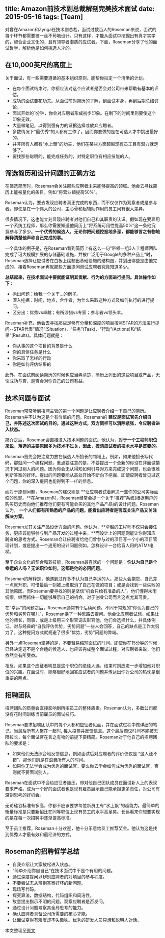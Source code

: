 title: Amazon前技术副总裁解剖完美技术面试
date: 2015-05-16
tags: [Team]
---
对曾在Amazon和Zynga任技术副总裁，面试过数百人的Roseman来说，面试的每个环节都需要被一丝不苟地设计。只有这样，才能从面试中挖掘出有真才实学的，契合企业文化的，且有领导者潜质的应试者。下面，Roseman分享了他的面试哲学，解析他是如何挑选人才的。

<!--more-->
## 在10,000英尺的高度上
关于面试，有一些需要遵循的基本组织原则，能帮你拟定一个清晰的计划。

- 在每个面试结束时，你都应该对这个应试者是否会对公司带来帮助有基本的评估。
- 成功的面试要花功夫。从面试前对简历的了解，到面试本身，再到后期总结讨论。
- 面试开始的1分钟，你会对应聘者形成初步印象。在剩下的时间里则要使这个印象无效。
- 大量做笔记，以得到强有力的证据选择或放弃应聘者。
- 多数情况下“最优秀”的人都有工作了。因而你要做的是在可选人才中挑出最好的。
- 并非所有人都有“水上飘”的功夫，他们在某些方面超越现有员工且有潜力就足够了。
- 要找那些聪明的，能完成任务的，对特定职位有相应技能的人。

## 筛选简历和设计问题的正确方法
在筛选简历时，Roseman会关注那些应聘者未来能够提高的领域。他会去寻找简历上能被量化的条目，例如“将营业额提高50%”。

Roseman认为，要去发现应聘者真正完成的东西，而不仅仅作为观察者或是参与者。即使是在一个伟大的公司，主心骨和起辅助作用的员工间有很大差异。

很多情况下，这也能立刻显现应聘者对他们自己和其职责的认识。假如现在要雇用一个系统工程师，那么你需要知道他简历上“将系统可用性提高50%”这一条他究竟参与了多少。**一个优秀的候选人，无论你把问题挖掘地多深，都能够言之有物地解释清楚他声称自己完成的事。**

一个具体的例子是，在Roseman看到简历上有这么一句“带领一组3人工程师团队完成了可大规模扩展的存储基础设施，并被广泛用于Google的多种产品上”时，Roseman选择让应试者在白板上绘制出基础设施的结构图，并划出哪些是由他完成的，接着Roseman再就那些方面提问测试应聘者究竟知道多少。

**总结起来，在技术面试中要就能证明其贡献、行为的方面进行提问。具体操作如下：**

- 抛出问题：给我一个关于...的例子。
- 深入挖掘：时间，地点，合作者，为什么采取这种方式及如何执行的进行提问。
- 区分出：优秀vs卓越；有所涉猎vs专家；参与者vs领头羊。

Roseman补充，他会去寻找那些足够有分量和深度的项目按照STAR的方法进行提问--STAR代表“情况”(Situation)，“任务”(Task)，“行动”(Actions)和“结果”(Results)。具体问题就是：

- 你从事的这个项目的背景是什么
- 你的具体任务是什么
- 你采取了怎样的行动
- 你是如何评估结果的

此外，在面试前阅读简历的时候也应当弄清楚，简历上列出的这些项目或产品，无论成功与否，是否会对你自己的公司有益。

## 技术问题与面试
Roseman常常听到招聘主管的第一个问题是让应聘者介绍一下自己的简历。Roseman并不认为这是个有价值的问题。Roseman的 **建议是面试官先介绍自己，并陈述这次面试的目的，通过这种方式，双方同样可以消除紧张，令应聘者进入状态。**

简介之后，Roseman会直接进入技术问题的面试。他认为，**对于一个工程师职位来说，落选的主要原因多为技术不过关，因此，摸清应试者的技术水平是首要的。**

Roseman首先会把注意力放在候选人所擅长的领域上。例如，如果他擅长写代码，那就问一个编程问题。重点要注意的是，不要提出一个全新的你没在非面试情况下问过别人的问题。因为你会无从得知如何引导对方来完成这个问题，也会很难判断答案的好坏。提出的问题要能从高处开始不断向下挖掘，即使应聘者曾见过这个问题，你的深入提问也能得到不一样的信息。

而对于原创问题，Roseman的建议则是 **让应聘者试着解决一些你的公司实际面临的难题。**在Amazon时，Roseman经常会提一个关于“推荐”系统(根据用户的购买历史而向他们推荐他们更有可能会买的其他产品产品)的设计问题。Roseman 认为， **一个人们都有所熟悉的产品的问题，能看出应聘者是否既关注产品又关注解决方案。**

Roseman尤其关注产品设计方面的问题。他认为，**卓越的工程师不仅只会接任务，更应该能够参与到产品开发的过程中来。**而设计上的问题则能让你得知应聘者的思考方式。Roseman会让应聘者给他们曾参与过的项目写一个小的项目管理计划，或是提出一个通用的设计问题例如，怎样设计一台给盲人用的ATM/电梯。

至于企业文化的契合和软技能，Roseman最喜欢的一个问题是：**你认为自己是个幸运的人吗？无论职位如何，这都是他的必问问题。**

Roseman的解释是，他遇到过许多不认为自己幸运的人。那些人会抱怨，自己差一点就升职，可惜最后一刻被上级取消了自己在做的项目；或是会找到一些失败的其他原因。而Roseman要寻找的则是坚信“机会只给有准备的人”。他们懂得未雨绸缪，继而抓住一切能够展示自己的机会。对于创业公司而言这点尤其可贵。

在“幸运”的问题之后，Roseman通常有个后续问题。不同于常规的“你认为自己的优势和劣势在哪儿”，Roseman换了一种思路去提问。他会让应聘者试想，如果让他的师长，同事，或是上级用三个形容词去形容他，他们会选择什么，并具体例证。对与经典的“自我评估优势，劣势问题”一些人会回答，自己的缺点是工作太努力了。这种提问方式就规避了很多“优势，劣势”问题的弊端。

另外一点Roseman坚持的是，不要轻易缩短面试的时间。即使你在15分钟的时候已经决定这不是个合适的候选人，也应该完成整个面试过程。对应聘者来说，他们依然会有所受益。

相反，如果这个应征者明显是这个职位的绝佳人选，结束时则应进一步增加他对职位的兴趣。在面试时，能够很好地回答应试者的问题并传达出你对公司的热忱是很重要的两点。

## 招聘团队
招聘团队的质量会直接影响到所招员工的整体质素。Roseman认为，多数公司都没有花时间训练当前雇员的面试技巧。

Roseman要求招聘团队中的每个人都和应征者见面，并在面试过程中做详细的笔记。当最后所有人聚在一起时, 每人投票并反馈信息。这个最后商议时间不能被无限拉长，每个面试官在言之有物的前提下要精简。Roseman对于他自己的招聘团队的要求是：

- 如果他们无法综合地反馈信息，例如面试后对应聘者的评价仅仅是 “这人还不错”，那他们则是在浪费所有人的时间。
- 如果你无法学会成为优秀的面试官，要么你去学会如何成为优秀的面试官，否则就不要面试别人。

Roseman在面试中不会给应征者施压，却对他自己团队成员在面试新人上的表现要求严格。成为一个好的面试者也是现有雇员展示自己能承担更多责任，对公司有深刻思考的好机会。

无论硅谷标准有多高，你都不应该要求每位新员工有“水上飘”的超能力。最简单的衡量标准是只要新招比在同等职位上现有员工的水平高足矣。长远看来你想要实现的是在每一次招聘中逐渐提高标准。

至于员工推荐，Roseman十分欢迎，他十分乐意给员工推荐奖金。他认为这是找到优秀人才最有效和最经济的方式。

## Roseman的招聘哲学总结
- 自我介绍让大家放松进入状态。
- “简单介绍你自自己”在技术面试中不是个有用的问题。
- 通过深度提问以辨别应聘者的对项目的参与程度。
- 不要尝试无从辨别答案好坏的新问题。
- 现场写代码。
- 探究算法，数据结构，代码组织和简洁性。
- 故意提出指示不明的问题，观察应聘者是否发问。
- 通过设计问题考察其全局思考的能力。
- 确认应聘者具备公司所需要的核心才能。
- 让面试变得有难度却不失趣味。优秀的研发人员只想和聪明人对话。

本文整理至[原文](http://36kr.com/p/210076.html)